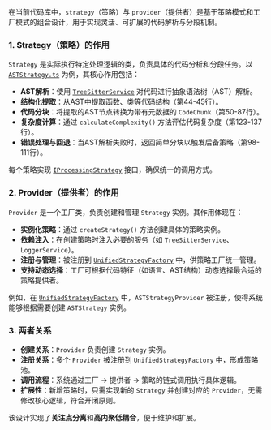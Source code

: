 在当前代码库中，`strategy`（策略）与 `provider`（提供者）是基于策略模式和工厂模式的组合设计，用于实现灵活、可扩展的代码解析与分段机制。

### 1. Strategy（策略）的作用

`Strategy` 是实际执行特定处理逻辑的类，负责具体的代码分析和分段任务。以 [`ASTStrategy.ts`](src\service\parser\processing\strategies\providers\ASTStrategy.ts:138) 为例，其核心作用包括：

- **AST解析**：使用 [`TreeSitterService`](src\service\parser\processing\strategies\providers\ASTStrategy.ts:6) 对代码进行抽象语法树（AST）解析。
- **结构化提取**：从AST中提取函数、类等代码结构（第44-45行）。
- **代码分块**：将提取的AST节点转换为带有元数据的 `CodeChunk`（第50-87行）。
- **复杂度计算**：通过 `calculateComplexity()` 方法评估代码复杂度（第123-137行）。
- **错误处理与回退**：当AST解析失败时，返回简单分块以触发后备策略（第98-111行）。

每个策略实现 [`IProcessingStrategy`](src\service\parser\processing\strategies\providers\ASTStrategy.ts:4) 接口，确保统一的调用方式。

### 2. Provider（提供者）的作用

`Provider` 是一个工厂类，负责创建和管理 `Strategy` 实例。其作用体现在：

- **实例化策略**：通过 `createStrategy()` 方法创建具体的策略实例。
- **依赖注入**：在创建策略时注入必要的服务（如 `TreeSitterService`、`LoggerService`）。
- **注册与管理**：被注册到 [`UnifiedStrategyFactory`](src\service\parser\processing\strategies\factory\UnifiedStrategyFactory.ts:54) 中，供策略工厂统一管理。
- **支持动态选择**：工厂可根据代码特征（如语言、AST结构）动态选择最合适的策略提供者。

例如，在 [`UnifiedStrategyFactory`](src\service\parser\processing\strategies\factory\UnifiedStrategyFactory.ts:61) 中，`ASTStrategyProvider` 被注册，使得系统能够根据需要创建 `ASTStrategy` 实例。

### 3. 两者关系

- **创建关系**：`Provider` 负责创建 `Strategy` 实例。
- **注册关系**：多个 `Provider` 被注册到 `UnifiedStrategyFactory` 中，形成策略池。
- **调用流程**：系统通过工厂 → 提供者 → 策略的链式调用执行具体逻辑。
- **扩展性**：新增策略时，只需实现新的 `Strategy` 并创建对应的 `Provider`，无需修改核心逻辑，符合开闭原则。

该设计实现了**关注点分离**和**高内聚低耦合**，便于维护和扩展。